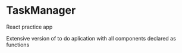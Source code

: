 # TaskManager
React practice app

Extensive version of to do aplication with all components declared as functions


